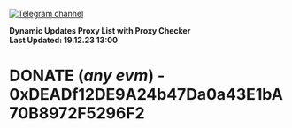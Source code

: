 [![Telegram channel](https://img.shields.io/endpoint?url=https://runkit.io/damiankrawczyk/telegram-badge/branches/master?url=https://t.me/n4z4v0d)](https://t.me/n4z4v0d) 

**Dynamic Updates Proxy List with Proxy Checker**  
**Last Updated: 19.12.23 13:00**

# DONATE (_any evm_) - 0xDEADf12DE9A24b47Da0a43E1bA70B8972F5296F2

